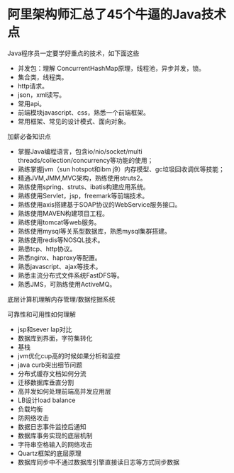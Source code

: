 # 阿里架构师汇总了45个牛逼的Java技术点

Java程序员一定要学好重点的技术，如下面这些

- 并发包：理解 ConcurrentHashMap原理，线程池，异步并发，锁。
- 集合类，线程类。
- http请求。
- json，xml读写。
- 常用api。
- 前端模块javascript、css，熟悉一个前端框架。
- 常用框架、常见的设计模式、面向对象。

加薪必备知识点

- 掌握Java编程语言，包含io/nio/socket/multi threads/collection/concurrency等功能的使用；
- 熟练掌握jvm（sun hotspot和ibm j9）内存模型、gc垃圾回收调优等技能；
- 精通JVM,JMM,MVC架构，熟练使用struts2。
- 熟练使用spring、struts、ibatis构建应用系统。
- 熟练使用Servlet，jsp，freemark等前端技术。
- 熟练使用axis搭建基于SOAP协议的WebService服务接口。
- 熟练使用MAVEN构建项目工程。
- 熟练使用tomcat等web服务。
- 熟练使用mysql等关系型数据库，熟悉mysql集群搭建。
- 熟练使用redis等NOSQL技术。
- 熟悉tcp、http协议。
- 熟悉nginx、haproxy等配置。
- 熟悉javascript、ajax等技术。
- 熟悉主流分布式文件系统FastDFS等。
- 熟悉JMS，可熟练使用ActiveMQ。

底层计算机理解内存管理/数据挖掘系统

可靠性和可用性如何理解

- jsp和sever lap对比
- 数据库到界面，字符集转化
- 基栈
- jvm优化cup高的时候如果分析和监控
- java curb突出细节问题
- 分布式缓存文档如何分流
- 迁移数据库垂直分割
- 高并发如何处理前端高并发应用层
- LB设计load balance
- 负载均衡
- 防网络攻击
- 数据日志事件监控后通知
- 数据库事务实现的底层机制
- 字符串空格输入的网络攻击
- Quartz框架的底层原理
- 数据库同步中不通过数据库引擎直接读日志等方式同步数据